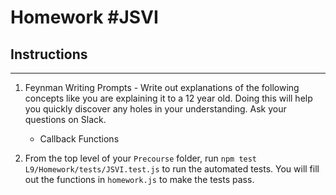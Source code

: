 # Homework #JSVI

## Instructions
---
1. Feynman Writing Prompts - Write out explanations of the following concepts like you are explaining it to a 12 year old.  Doing this will help you quickly discover any holes in your understanding.  Ask your questions on Slack.
		
	* Callback Functions

2. From the top level of your `Precourse` folder, run `npm test L9/Homework/tests/JSVI.test.js` to run the automated tests. You will fill out the functions in `homework.js` to make the tests pass.
